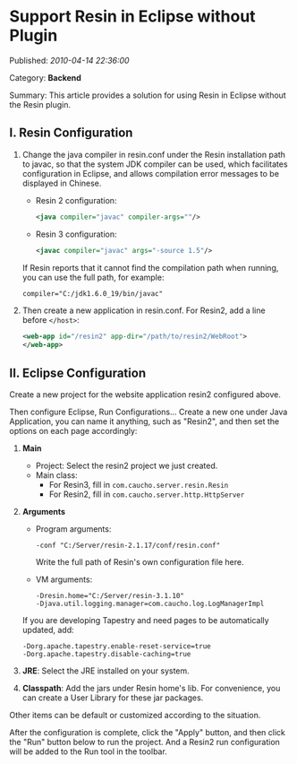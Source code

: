 # Support Resin in Eclipse without Plugin

Published: *2010-04-14 22:36:00*

Category: __Backend__

Summary: This article provides a solution for using Resin in Eclipse without the Resin plugin.

## I. Resin Configuration

1. Change the java compiler in resin.conf under the Resin installation path to javac, so that the system JDK compiler can be used, which facilitates configuration in Eclipse, and allows compilation error messages to be displayed in Chinese.

   - Resin 2 configuration:
     ```xml
     <java compiler="javac" compiler-args=""/>
     ```

   - Resin 3 configuration:
     ```xml
     <javac compiler="javac" args="-source 1.5"/>
     ```

   If Resin reports that it cannot find the compilation path when running, you can use the full path, for example:
   ```xml
   compiler="C:/jdk1.6.0_19/bin/javac"
   ```

2. Then create a new application in resin.conf. For Resin2, add a line before `</host>`:

   ```xml
   <web-app id="/resin2" app-dir="/path/to/resin2/WebRoot">
   </web-app>
   ```

## II. Eclipse Configuration

Create a new project for the website application resin2 configured above.

Then configure Eclipse, Run Configurations... Create a new one under Java Application, you can name it anything, such as "Resin2", and then set the options on each page accordingly:

1. **Main**
   - Project: Select the resin2 project we just created.
   - Main class:
     - For Resin3, fill in `com.caucho.server.resin.Resin`
     - For Resin2, fill in `com.caucho.server.http.HttpServer`

2. **Arguments**
   - Program arguments:
     ```
     -conf "C:/Server/resin-2.1.17/conf/resin.conf"
     ```
     Write the full path of Resin's own configuration file here.

   - VM arguments:
     ```
     -Dresin.home="C:/Server/resin-3.1.10"
     -Djava.util.logging.manager=com.caucho.log.LogManagerImpl
     ```

   If you are developing Tapestry and need pages to be automatically updated, add:
   ```
   -Dorg.apache.tapestry.enable-reset-service=true
   -Dorg.apache.tapestry.disable-caching=true
   ```

3. **JRE**: Select the JRE installed on your system.

4. **Classpath**: Add the jars under Resin home's lib. For convenience, you can create a User Library for these jar packages.

Other items can be default or customized according to the situation.

After the configuration is complete, click the "Apply" button, and then click the "Run" button below to run the project. And a Resin2 run configuration will be added to the Run tool in the toolbar.